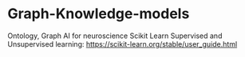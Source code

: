 # Graph-Knowledge-models
Ontology, Graph AI for neuroscience
Scikit Learn Supervised and Unsupervised learning: https://scikit-learn.org/stable/user_guide.html
